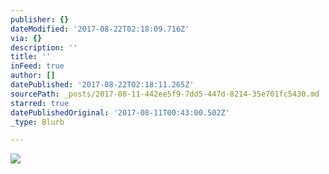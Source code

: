 ```yaml
---
publisher: {}
dateModified: '2017-08-22T02:18:09.716Z'
via: {}
description: ''
title: ''
inFeed: true
author: []
datePublished: '2017-08-22T02:18:11.265Z'
sourcePath: _posts/2017-08-11-442ee5f9-7dd5-447d-8214-35e701fc5430.md
starred: true
datePublishedOriginal: '2017-08-11T00:43:00.502Z'
_type: Blurb

---
```

![](https://the-grid-user-content.s3-us-west-2.amazonaws.com/55fe8d37-7fe3-455d-82df-5200f88d7ac7.jpg)